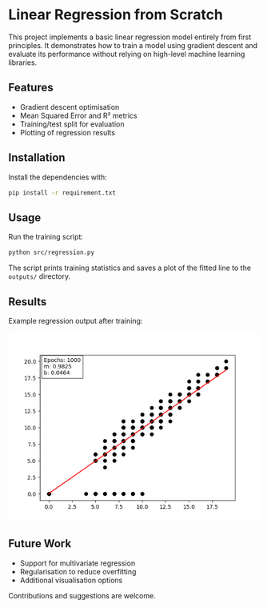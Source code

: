 # Linear Regression from Scratch

This project implements a basic linear regression model entirely from first principles. It demonstrates how to train a model using gradient descent and evaluate its performance without relying on high-level machine learning libraries.

## Features
- Gradient descent optimisation
- Mean Squared Error and R² metrics
- Training/test split for evaluation
- Plotting of regression results

## Installation
Install the dependencies with:

```bash
pip install -r requirement.txt
```

## Usage
Run the training script:

```bash
python src/regression.py
```

The script prints training statistics and saves a plot of the fitted line to the `outputs/` directory.

## Results
Example regression output after training:

![Regression after 1000 epochs](outputs/reg_epoch_1000_m_0.9825_b_0.0464.png)

## Future Work
- Support for multivariate regression
- Regularisation to reduce overfitting
- Additional visualisation options

Contributions and suggestions are welcome.
